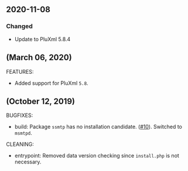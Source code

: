 ## 2020-11-08

### Changed

- Update to PluXml 5.8.4

## (March 06, 2020)

FEATURES:

- Added support for PluXml `5.8`.

## (October 12, 2019)

BUGFIXES:

- build: Package `ssmtp` has no installation candidate. ([#10](https://github.com/src386/docker-pluxml/issues/10)). Switched to `msmtpd`.

CLEANING:

- entrypoint: Removed data version checking since `install.php` is not necessary.
